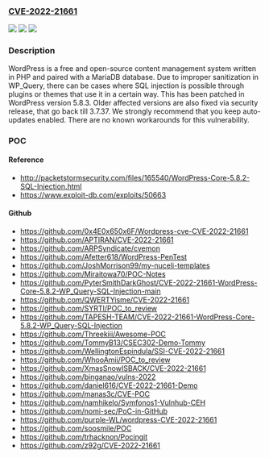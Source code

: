 ### [CVE-2022-21661](https://cve.mitre.org/cgi-bin/cvename.cgi?name=CVE-2022-21661)
![](https://img.shields.io/static/v1?label=Product&message=wordpress-develop&color=blue)
![](https://img.shields.io/static/v1?label=Version&message=n%2Fa&color=blue)
![](https://img.shields.io/static/v1?label=Vulnerability&message=CWE-89%3A%20Improper%20Neutralization%20of%20Special%20Elements%20used%20in%20an%20SQL%20Command%20('SQL%20Injection')&color=brighgreen)

### Description

WordPress is a free and open-source content management system written in PHP and paired with a MariaDB database. Due to improper sanitization in WP_Query, there can be cases where SQL injection is possible through plugins or themes that use it in a certain way. This has been patched in WordPress version 5.8.3. Older affected versions are also fixed via security release, that go back till 3.7.37. We strongly recommend that you keep auto-updates enabled. There are no known workarounds for this vulnerability.

### POC

#### Reference
- http://packetstormsecurity.com/files/165540/WordPress-Core-5.8.2-SQL-Injection.html
- https://www.exploit-db.com/exploits/50663

#### Github
- https://github.com/0x4E0x650x6F/Wordpress-cve-CVE-2022-21661
- https://github.com/APTIRAN/CVE-2022-21661
- https://github.com/ARPSyndicate/cvemon
- https://github.com/Afetter618/WordPress-PenTest
- https://github.com/JoshMorrison99/my-nuceli-templates
- https://github.com/Miraitowa70/POC-Notes
- https://github.com/PyterSmithDarkGhost/CVE-2022-21661-WordPress-Core-5.8.2-WP_Query-SQL-Injection-main
- https://github.com/QWERTYisme/CVE-2022-21661
- https://github.com/SYRTI/POC_to_review
- https://github.com/TAPESH-TEAM/CVE-2022-21661-WordPress-Core-5.8.2-WP_Query-SQL-Injection
- https://github.com/Threekiii/Awesome-POC
- https://github.com/TommyB13/CSEC302-Demo-Tommy
- https://github.com/WellingtonEspindula/SSI-CVE-2022-21661
- https://github.com/WhooAmii/POC_to_review
- https://github.com/XmasSnowISBACK/CVE-2022-21661
- https://github.com/binganao/vulns-2022
- https://github.com/daniel616/CVE-2022-21661-Demo
- https://github.com/manas3c/CVE-POC
- https://github.com/namhikelo/Symfonos1-Vulnhub-CEH
- https://github.com/nomi-sec/PoC-in-GitHub
- https://github.com/purple-WL/wordpress-CVE-2022-21661
- https://github.com/soosmile/POC
- https://github.com/trhacknon/Pocingit
- https://github.com/z92g/CVE-2022-21661

